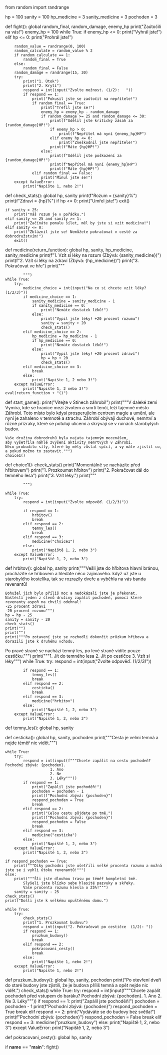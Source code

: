 from random import randrange

hp = 100
sanity = 100
hp_medicine = 3
sanity_medicine = 3
pochoden = 3


def fight():
    global random_final, random_damage, enemy_hp
    print("Zaútočili na vás!")
    enemy_hp = 100
    while True:
        if enemy_hp <= 0:
            print("Vyhrál jste!")
        elif hp <= 0:
            print("Prohrál jste!")
        
        random_value = randrange(0, 100)
        random_calculate = random_value % 2
        if random_calculate == 1:
            random_final = True
        else:
            random_final = False
        random_damage = randrange(15, 30)
        try:
            print("1. Útok")
            print("2. Krytí")
            respond = int(input("Zvolte možnost. (1/2):   "))
            if respond == 1:
                print("Pokusil jste se zaútočit na nepřítele!")
                if random_final == True:
                    print("Trefil jste se!")
                    enemy_hp = enemy_hp - random_damage
                    if random_damage >= 25 and random_damage <= 30:
                        print(f"Udělil jste kritický zásah za {random_damage}HP!")
                        if enemy_hp > 0:
                            print(f"Nepřítel má nyní {enemy_hp}HP")
                        elif enemy_hp <= 0:
                            print("Zneškodnil jste nepřítele!")
                        print(f"Máte {hp}HP!")
                    else:
                        print(f"Udělil jste poškození za {random_damage}HP!")
                        print(f"Nepřítel má nyní {enemy_hp}HP")
                        print(f"Máte {hp}HP!")
                elif random_final == False:
                    print("Minul jste se!")
        except ValueError:
            print("Napište 1, nebo 2!")



def check_stats():
    global hp, sanity
    print(f"Rozum = {sanity}%")
    print(f"Zdraví = {hp}%")
    if hp <= 0:
        print("Umřel jste!")
        exit()
    
    if sanity > 25:
        print("Váš rozum je v pořádku.")
    elif sanity <= 25 and sanity >= 1:
        print("Začínáte pomalu šílet, měl by jste si vzít medicínu!")
    elif sanity <= 0:
        print("Zbláznil jste se! Nemůžete pokračovat v cestě za dobrodružstvím!")
        exit()

def medicine(return_function):
    global hp, sanity, hp_medicine, sanity_medicine
    print(f"1. Vzít si léky na rozum (Zbývá: {sanity_medicine})")
    print(f"2. Vzít si léky na zdraví (Zbývá: {hp_medicine})")
    print("3. Pokračovat ve hře")
    print("""
    
            """)
    while True:
        try:
            medicine_choice = int(input("Na co si chcete vzít léky? (1/2/3)"))
            if medicine_choice == 1:
                sanity_medicine = sanity_medicine - 1
                if sanity_medicine == 0:
                    print("Nemáte dostatek léků!")
                else:
                    print("Vypil jste léky! +20 procent rozumu")
                    sanity = sanity + 20
                    check_stats()
            elif medicine_choice == 2:
                hp_medicine = hp_medicine - 1
                if hp_medicine == 0:
                    print("Nemáte dostatek léků!")
                else:
                    print("Vypil jste léky! +20 procent zdraví")
                    hp = hp + 20
                    check_stats()
            elif medicine_choice == 3:
                break
            else:
                print("Napište 1, 2 nebo 3!")
        except ValueError:
            print("Napište 1, 2 nebo 3!")
    eval(return_function + "()")

def start_game():
    print("Vítejte v Stínech záhrobí!")
    print("""V daleké zemi Vymíra, kde se hranice mezi životem a smrtí tenčí,
    leží tajemné město Záhrobí. Toto místo bylo kdysi prosperujícím centrem magie a umění, 
    ale nyní je zahaleno v temnotě a strachu. Záhrobí obývají duchové, nemrtví a různé přízraky, 
    které se potulují ulicemi a skrývají se v ruinách starobylých budov.
        
    Vaše družina dobrodruhů byla najata tajemným mecenášem, 
    aby vyšetřila náhlé zvýšení aktivity nemrtvých v Záhrobí. 
    Něco probudilo síly, které by měly zůstat spící, a vy máte zjistit co, 
    a pokud možno to zastavit.""")
    choice1()

def choice1():
    check_stats()
    print("Momentálně se nacházíte před hřbitovem")
    print("1. Prozkoumat hřbitov")
    print("2. Pokračovat dál do temného lesa")
    print("3. Vzít léky.")
    print("""
    
            """)
    
    while True:
        try:
            respond = int(input("Zvolte odpověď. (1/2/3)"))
            
            if respond == 1:
                hrbitov()
                break
            elif respond == 2:
                temny_les()
                break
            elif respond == 3:
                medicine("choice1")
            else:
                print("Napiště 1, 2, nebo 3")
        except ValueError:
            print("Napiště 1, 2, nebo 3")

def hrbitov():
    global hp, sanity
    print("""Vešli jste do hřbitova hlavní bránou, procházíte se hřibovem a hledáte něco zajímavého.
    když už jste u starobylého kostelíka, tak se rozrazily dveře a vyběhla na vás banda revenantů!
        
    Bohužel jich bylo příliš moc a nedokázali jste je překonat. 
    Naštěstí jeden z členů družiny zapálil pochodeň, pomocí které revenanty aspoň na chvíli odehnal!
    -25 procent zdraví
    -20 procent rozumu""")
    hp = hp - 25
    sanity = sanity - 20
    check_stats()
    print("")
    print("")
    print("""Po zotavení jste se rozhodli dokončit průzkum hřibova a dorazili jste k druhému vchodu. 
Po pravé straně se nachází temný les, po levé straně vidíte pouze cestičku.""")
    print("""1. Jít do temného lesa
2. Jít po cestičce
3. Vzít si léky""")
    while True:
        try:
            respond = int(input("Zvolte odpověď. (1/2/3)"))
            
            if respond == 1:
                temny_les()
                break
            elif respond == 2:
                cesticka()
                break
            elif respond == 3:
                medicine("hrbitov")
            else:
                print("Napiště 1, 2, nebo 3")
        except ValueError:
            print("Napiště 1, 2, nebo 3")

def temny_les():
    global hp, sanity
    
    

def cesticka():
    global hp, sanity, pochoden
    print("""Cesta je velmi temná a nejde téměř nic vidět.""")
    
    while True:
        try:
            respond = int(input(f"""Chcete zapálit na cestu pochodeň? Pochodní zbývá: {pochoden}.
                        1. Ano
                        2. Ne
                        3. Léky"""))
            if respond == 1:
                print("Zapálil jste pochoděň!")
                pochoden = pochoden - 1
                print(f"Pochodní zbývá: {pochoden}")
                respond_pochoden = True
                break
            elif respond == 2:
                print("Celou cestu půjdete po tmě.")
                print(f"Pochodní zbývá: {pochoden}")
                respond_pochoden = False
                break
            elif respond == 3:
                medicine("cesticka")
            else:
                print("Napiště 1, 2, nebo 3")
        except ValueError:
            print("Napiště 1, 2, nebo 3")

    if respond_pochoden == True:
        print("""Díky pochodni jste ušetřili velké procenta rozumu a možná jste se i vyhli útoku revenantů!""")
    else:
        print("""Šli jste dlouhou trasu po téměř kompletní tmě. 
            Slyšeli jste blízko sebe hlasité pazvuky a skřeky.
            Vaše procenta rozumu klesla o 25%!""")
        sanity = sanity - 25
    check_stats()
    print("Došli jste k velkému opuštěnému domu.")

    while True:
        try:
            check_stats()
            print("1. Prozkoumat budovu")
            respond = int(input("2. Pokračovat po cestičce  (1/2): "))
            if respond == 1:
                pruzkum_budovy()
                break
            elif respond == 2:
                pokracovani_cesty()
                break
            else:
                print("Napište 1, nebo 2!")
        except ValueError:
            print("Napište 1, nebo 2!")

def pruzkum_budovy():
    global hp, sanity, pochoden
    print("Po otevření dveří do staré budovy jste zjistili, že je budova příliš temná a opět nejde nic vidět.")
    check_stats()
    while True:
        try:
            respond = int(input(f"""Chcete zapálit pochodeň před vstupem do baráku? Pochodní zbývá: {pochoden}.
                        1. Ano
                        2. Ne
                        3. Léky"""))
            if respond == 1:
                print("Zapálil jste pochoděň!")
                pochoden = pochoden - 1
                print(f"Pochodní zbývá: {pochoden}")
                respond_pochoden = True
                break
            elif respond == 2:
                print("Vydáváte se do budovy bez světla!")
                print(f"Pochodní zbývá: {pochoden}")
                respond_pochoden = False
                break
            elif respond == 3:
                medicine("pruzkum_budovy")
            else:
                print("Napiště 1, 2, nebo 3")
        except ValueError:
            print("Napiště 1, 2, nebo 3")
        

def pokracovani_cesty():
    global hp, sanity
        






if __name__ == "__main__":
    fight()

